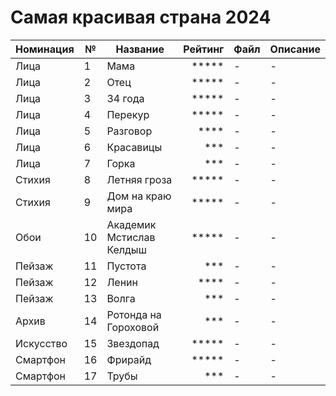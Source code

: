 # Самая красивая страна 2024

| Номинация | №  | Название                 | Рейтинг | Файл | Описание |
|-----------|----|--------------------------|--------:|------|----------|
| Лица      | 1  | Мама                     | *****   | -    | -        |
| Лица      | 2  | Отец                     | *****   | -    | -        |
| Лица      | 3  | 34 года                  | *****   | -    | -        |
| Лица      | 4  | Перекур                  | *****   | -    | -        |
| Лица      | 5  | Разговор                 | ****    | -    | -        |
| Лица      | 6  | Красавицы                | ***     | -    | -        |
| Лица      | 7  | Горка                    | ***     | -    | -        |
| Стихия    | 8  | Летняя гроза             | *****   | -    | -        |
| Стихия    | 9  | Дом на краю мира         | *****   | -    | -        |
| Обои      | 10 | Академик Мстислав Келдыш | *****   | -    | -        |
| Пейзаж    | 11 | Пустота                  | ***     | -    | -        |
| Пейзаж    | 12 | Ленин                    | ****    | -    | -        |
| Пейзаж    | 13 | Волга                    | ***     | -    | -        |
| Архив     | 14 | Ротонда на Гороховой     | ***     | -    | -        |
| Искусство | 15 | Звездопад                | *****   | -    | -        |
| Смартфон  | 16 | Фрирайд                  | *****   | -    | -        |
| Смартфон  | 17 | Трубы                    | ***     | -    | -        |

<!-- ### Россия в лицах

1. Мама
1. Отец
1. 34 года вместе
1. Перекур
1. Разговор
1. Красавицы
1. Горка

### Магия стихии

1. Летняя гроза
1. Дом на краю мира

### Самые красивые обои для рабочего стола

1. Академик Мстислав Келдыш

### Пейзаж

1. Пустота
1. Волга

### Живой архив

1. Ротонда на Гороховой

### Исскуство дикой природы (арт-фото)

1. Звездопад
1. Ленин

### Снято на смартфон

1. Фрирайд
1. Трубы -->